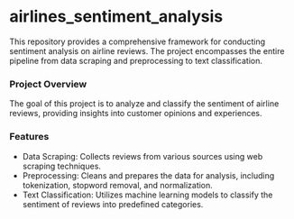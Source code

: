 # airlines_sentiment_analysis
This repository provides a comprehensive framework for conducting sentiment analysis on airline reviews. The project encompasses the entire pipeline from data scraping and preprocessing to text classification.

### Project Overview
The goal of this project is to analyze and classify the sentiment of airline reviews, providing insights into customer opinions and experiences.

### Features
- Data Scraping: Collects reviews from various sources using web scraping techniques.
- Preprocessing: Cleans and prepares the data for analysis, including tokenization, stopword removal, and normalization.
- Text Classification: Utilizes machine learning models to classify the sentiment of reviews into predefined categories.
